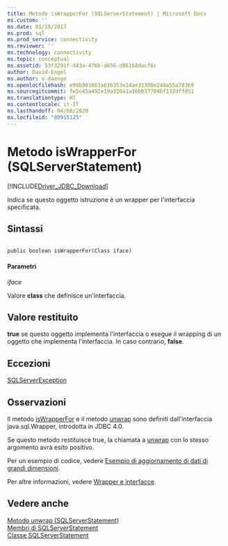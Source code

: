 ```yaml
---
title: Metodo isWrapperFor (SQLServerStatement) | Microsoft Docs
ms.custom: ''
ms.date: 01/19/2017
ms.prod: sql
ms.prod_service: connectivity
ms.reviewer: ''
ms.technology: connectivity
ms.topic: conceptual
ms.assetid: 53f3291f-d43a-476b-a656-d86168dacf6c
author: David-Engel
ms.author: v-daenge
ms.openlocfilehash: e98b901663a63b353e14ae31308e244a55a78369
ms.sourcegitcommit: fe5c45a492e19a320a1a36b037704bf132dffd51
ms.translationtype: HT
ms.contentlocale: it-IT
ms.lasthandoff: 04/08/2020
ms.locfileid: "80915125"
---
```

# <a name="iswrapperfor-method-sqlserverstatement"></a>Metodo isWrapperFor (SQLServerStatement)
[!INCLUDE[Driver_JDBC_Download](../../../includes/driver_jdbc_download.md)]

  Indica se questo oggetto istruzione è un wrapper per l'interfaccia specificata.  
  
## <a name="syntax"></a>Sintassi  
  
```  
  
public boolean isWrapperFor(Class iface)  
```  
  
#### <a name="parameters"></a>Parametri  
 *iface*  
  
 Valore **class** che definisce un'interfaccia.  
  
## <a name="return-value"></a>Valore restituito  
 **true** se questo oggetto implementa l'interfaccia o esegue il wrapping di un oggetto che implementa l'interfaccia. In caso contrario, **false**.  
  
## <a name="exceptions"></a>Eccezioni  
 [SQLServerException](../../../connect/jdbc/reference/sqlserverexception-class.md)  
  
## <a name="remarks"></a>Osservazioni  
 Il metodo [isWrapperFor](../../../connect/jdbc/reference/iswrapperfor-method-sqlserverstatement.md) e il metodo [unwrap](../../../connect/jdbc/reference/unwrap-method-sqlserverstatement.md) sono definiti dall'interfaccia java.sql.Wrapper, introdotta in JDBC 4.0.  
  
 Se questo metodo restituisce true, la chiamata a [unwrap](../../../connect/jdbc/reference/unwrap-method-sqlserverstatement.md) con lo stesso argomento avrà esito positivo.  
  
 Per un esempio di codice, vedere [Esempio di aggiornamento di dati di grandi dimensioni](../../../connect/jdbc/updating-large-data-sample.md).  
  
 Per altre informazioni, vedere [Wrapper e interfacce](../../../connect/jdbc/wrappers-and-interfaces.md).  
  
## <a name="see-also"></a>Vedere anche  
 [Metodo unwrap &#40;SQLServerStatement&#41;](../../../connect/jdbc/reference/unwrap-method-sqlserverstatement.md)   
 [Membri di SQLServerStatement](../../../connect/jdbc/reference/sqlserverstatement-members.md)   
 [Classe SQLServerStatement](../../../connect/jdbc/reference/sqlserverstatement-class.md)  
  
  
